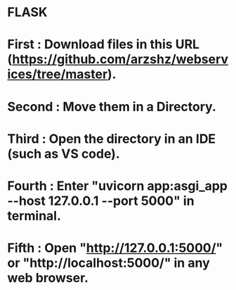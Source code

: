 # FLASK
# First : Download files in this URL (https://github.com/arzshz/webservices/tree/master).
# Second : Move them in a Directory.
# Third : Open the directory in an IDE (such as VS code).
# Fourth : Enter "uvicorn app:asgi_app --host 127.0.0.1 --port 5000" in terminal.
# Fifth : Open "http://127.0.0.1:5000/" or "http://localhost:5000/" in any web browser.
